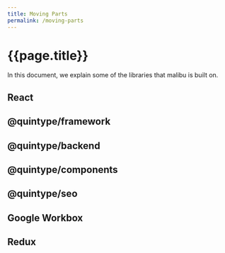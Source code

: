 ```yaml
---
title: Moving Parts
permalink: /moving-parts
---
```

# {{page.title}}

In this document, we explain some of the libraries that malibu is built on.

## React

## @quintype/framework

## @quintype/backend

## @quintype/components

## @quintype/seo

## Google Workbox

## Redux
